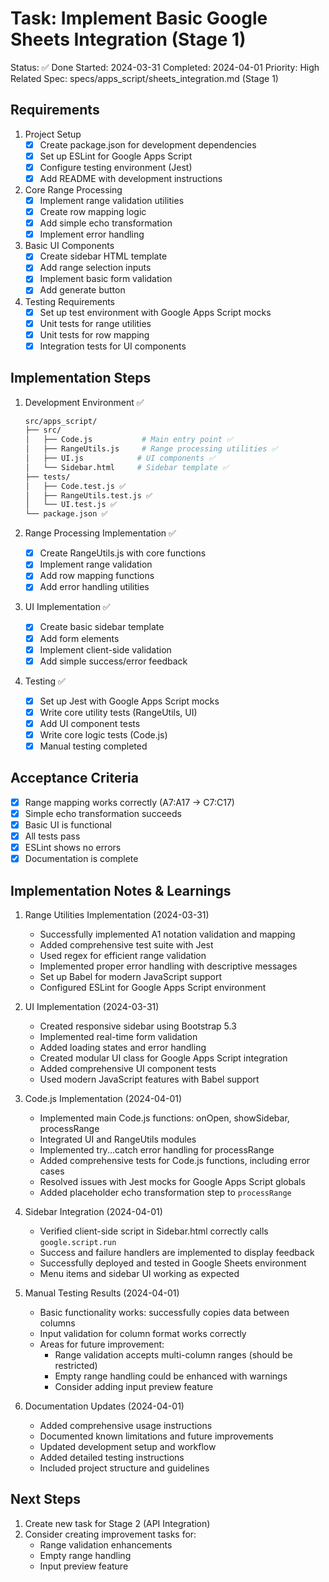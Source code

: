 # Task: Implement Basic Google Sheets Integration (Stage 1)

Status: ✅ Done
Started: 2024-03-31
Completed: 2024-04-01
Priority: High
Related Spec: specs/apps_script/sheets_integration.md (Stage 1)

## Requirements

1. Project Setup
   - [x] Create package.json for development dependencies
   - [x] Set up ESLint for Google Apps Script
   - [x] Configure testing environment (Jest)
   - [x] Add README with development instructions

2. Core Range Processing
   - [x] Implement range validation utilities
   - [x] Create row mapping logic
   - [x] Add simple echo transformation
   - [x] Implement error handling

3. Basic UI Components
   - [x] Create sidebar HTML template
   - [x] Add range selection inputs
   - [x] Implement basic form validation
   - [x] Add generate button

4. Testing Requirements
   - [x] Set up test environment with Google Apps Script mocks
   - [x] Unit tests for range utilities
   - [x] Unit tests for row mapping
   - [x] Integration tests for UI components

## Implementation Steps

1. Development Environment ✅
   ```bash
   src/apps_script/
   ├── src/
   │   ├── Code.js           # Main entry point ✅
   │   ├── RangeUtils.js     # Range processing utilities ✅
   │   ├── UI.js            # UI components ✅
   │   └── Sidebar.html     # Sidebar template ✅
   ├── tests/
   │   ├── Code.test.js ✅
   │   ├── RangeUtils.test.js ✅
   │   └── UI.test.js ✅
   └── package.json ✅
   ```

2. Range Processing Implementation ✅
   - [x] Create RangeUtils.js with core functions
   - [x] Implement range validation
   - [x] Add row mapping functions
   - [x] Add error handling utilities

3. UI Implementation ✅
   - [x] Create basic sidebar template
   - [x] Add form elements
   - [x] Implement client-side validation
   - [x] Add simple success/error feedback

4. Testing ✅
   - [x] Set up Jest with Google Apps Script mocks
   - [x] Write core utility tests (RangeUtils, UI)
   - [x] Add UI component tests
   - [x] Write core logic tests (Code.js)
   - [x] Manual testing completed

## Acceptance Criteria
- [x] Range mapping works correctly (A7:A17 → C7:C17)
- [x] Simple echo transformation succeeds
- [x] Basic UI is functional
- [x] All tests pass
- [x] ESLint shows no errors
- [x] Documentation is complete

## Implementation Notes & Learnings
1. Range Utilities Implementation (2024-03-31)
   - Successfully implemented A1 notation validation and mapping
   - Added comprehensive test suite with Jest
   - Used regex for efficient range validation
   - Implemented proper error handling with descriptive messages
   - Set up Babel for modern JavaScript support
   - Configured ESLint for Google Apps Script environment

2. UI Implementation (2024-03-31)
   - Created responsive sidebar using Bootstrap 5.3
   - Implemented real-time form validation
   - Added loading states and error handling
   - Created modular UI class for Google Apps Script integration
   - Added comprehensive UI component tests
   - Used modern JavaScript features with Babel support

3. Code.js Implementation (2024-04-01)
   - Implemented main Code.js functions: onOpen, showSidebar, processRange
   - Integrated UI and RangeUtils modules
   - Implemented try...catch error handling for processRange
   - Added comprehensive tests for Code.js functions, including error cases
   - Resolved issues with Jest mocks for Google Apps Script globals
   - Added placeholder echo transformation step to `processRange`

4. Sidebar Integration (2024-04-01)
   - Verified client-side script in Sidebar.html correctly calls `google.script.run`
   - Success and failure handlers are implemented to display feedback
   - Successfully deployed and tested in Google Sheets environment
   - Menu items and sidebar UI working as expected

5. Manual Testing Results (2024-04-01)
   - Basic functionality works: successfully copies data between columns
   - Input validation for column format works correctly
   - Areas for future improvement:
     - Range validation accepts multi-column ranges (should be restricted)
     - Empty range handling could be enhanced with warnings
     - Consider adding input preview feature

6. Documentation Updates (2024-04-01)
   - Added comprehensive usage instructions
   - Documented known limitations and future improvements
   - Updated development setup and workflow
   - Added detailed testing instructions
   - Included project structure and guidelines

## Next Steps
1. Create new task for Stage 2 (API Integration)
2. Consider creating improvement tasks for:
   - Range validation enhancements
   - Empty range handling
   - Input preview feature 